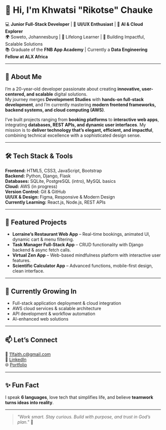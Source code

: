 # 👋 Hi, I'm Khwatsi "Rikotse" Chauke  

💻 **Junior Full-Stack Developer** | 🎨 **UI/UX Enthusiast** | 🤖 **AI & Cloud Explorer**  
🌍 Soweto, Johannesburg | 🧠 Lifelong Learner | 🎯 Building Impactful, Scalable Solutions  
📚 Graduate of the **FNB App Academy** | Currently a **Data Engineering Fellow at ALX Africa**  

---

## 🚀 About Me

I’m a 20-year-old developer passionate about creating **innovative, user-centered, and scalable** digital solutions.  
My journey merges **Development Studies** with **hands-on full-stack development**, and I’m currently mastering **modern frontend frameworks, backend systems, and cloud computing (AWS)**.  

I’ve built projects ranging from **booking platforms** to **interactive web apps**, integrating **databases, REST APIs, and dynamic user interfaces**. My mission is to **deliver technology that’s elegant, efficient, and impactful**, combining technical excellence with a sophisticated design sense.  

---

## 🛠 Tech Stack & Tools

**Frontend:** HTML5, CSS3, JavaScript, Bootstrap  
**Backend:** Python, Django, Flask  
**Databases:** SQLite, PostgreSQL (intro), MySQL basics  
**Cloud:** AWS (in progress)  
**Version Control:** Git & GitHub  
**UI/UX & Design:** Figma, Responsive & Modern Design  
**Currently Learning:** React.js, Node.js, REST APIs  

---

## 📌 Featured Projects

- **Lorraine’s Restaurant Web App** – Real-time bookings, animated UI, dynamic cart & menu filtering.  
- **Task Manager Full-Stack App** – CRUD functionality with Django backend & async fetch calls.  
- **Virtual Zen App** – Web-based mindfulness platform with interactive user features.  
- **Scientific Calculator App** – Advanced functions, mobile-first design, clean interface.  

---

## 🌱 Currently Growing In

- Full-stack application deployment & cloud integration  
- AWS cloud services & scalable architecture  
- API development & workflow automation  
- AI-enhanced web solutions  

---

## 📫 Let’s Connect

📧 [11faith.c@gmail.com](mailto:11faith.c@gmail.com)  
💼 [LinkedIn](https://www.linkedin.com/in/khwatsi-chauke-4576b9295)  
🌐 [Portfolio](https://rikotse.github.io/My-Porfolio/)  

---

## ✨ Fun Fact

I speak **6 languages**, love tech that simplifies life, and believe **teamwork turns ideas into reality**.  

---

> *"Work smart. Stay curious. Build with purpose, and trust in God’s plan."* 💜
